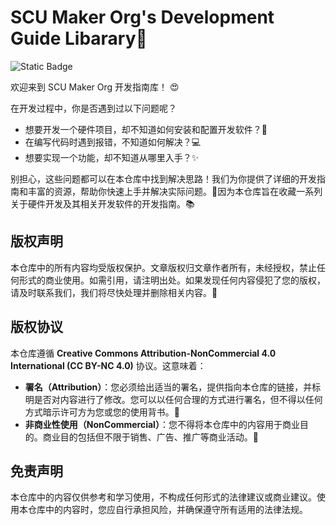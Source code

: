 # SCU Maker Org's Development Guide Libarary🌟

![Static Badge](https://img.shields.io/badge/Creative_Commons_Attribution_NonCommercial_4.0_International-(CC_BY_NC_4.0)-green)


欢迎来到 SCU Maker Org 开发指南库！  😍<br>

在开发过程中，你是否遇到过以下问题呢？
<ul>
  <li>想要开发一个硬件项目，却不知道如何安装和配置开发软件？🔧 <br></li>
  <li>在编写代码时遇到报错，不知道如何解决？💻 <br></li>
  <li>想要实现一个功能，却不知道从哪里入手？✨ <br></li>
</ul>

别担心，这些问题都可以在本仓库中找到解决思路！我们为你提供了详细的开发指南和丰富的资源，帮助你快速上手并解决实际问题。🔗因为本仓库旨在收藏一系列关于硬件开发及其相关开发软件的开发指南。📚

## 版权声明
本仓库中的所有内容均受版权保护。文章版权归文章作者所有，未经授权，禁止任何形式的商业使用。如需引用，请注明出处。如果发现任何内容侵犯了您的版权，请及时联系我们，我们将尽快处理并删除相关内容。🙏

## 版权协议

本仓库遵循 **Creative Commons Attribution-NonCommercial 4.0 International (CC BY-NC 4.0)** 协议。这意味着：

- **署名（Attribution）**：您必须给出适当的署名，提供指向本仓库的链接，并标明是否对内容进行了修改。您可以以任何合理的方式进行署名，但不得以任何方式暗示许可方为您或您的使用背书。🔗
- **非商业性使用（NonCommercial）**：您不得将本仓库中的内容用于商业目的。商业目的包括但不限于销售、广告、推广等商业活动。🚫

## 免责声明

本仓库中的内容仅供参考和学习使用，不构成任何形式的法律建议或商业建议。使用本仓库中的内容时，您应自行承担风险，并确保遵守所有适用的法律法规。
